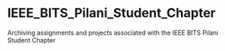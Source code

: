 # IEEE_BITS_Pilani_Student_Chapter
Archiving assignments and projects associated with the IEEE BITS Pilani Student Chapter
